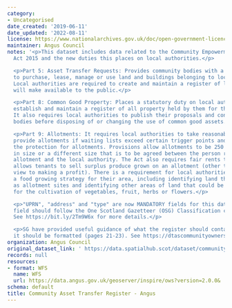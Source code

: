 ```yaml
---
category:
- Uncategorised
date_created: '2019-06-11'
date_updated: '2022-08-11'
license: https://www.nationalarchives.gov.uk/doc/open-government-licence/version/3/
maintainer: Angus Council
notes: '<p>This dataset includes data related to the Community Empowerment (Scotland)
  Act 2015 and the new duties this places on local authorities.</p>

  <p>Part 5: Asset Transfer Requests: Provides community bodies with a right to request
  to purchase, lease, manage or use land and buildings belonging to local authorities.
  Local authorities are required to create and maintain a register of land which they
  will make available to the public.</p>

  <p>Part 8: Common Good Property: Places a statutory duty on local authorities to
  establish and maintain a register of all property held by them for the common good.
  It also requires local authorities to publish their proposals and consult community
  bodies before disposing of or changing the use of common good assets.</p>

  <p>Part 9: Allotments: It requires local authorities to take reasonable steps to
  provide allotments if waiting lists exceed certain trigger points and strengthens
  the protection for allotments. Provisions allow allotments to be 250 square metres
  in size or a different size that is to be agreed between the person requesting an
  allotment and the local authority. The Act also requires fair rents to be set and
  allows tenants to sell surplus produce grown on an allotment (other than with a
  view to making a profit). There is a requirement for local authorities to develop
  a food growing strategy for their area, including identifying land that may be used
  as allotment sites and identifying other areas of land that could be used by a community
  for the cultivation of vegetables, fruit, herbs or flowers.</p>

  <p>"UPRN", "address" and "type" are now MANDATORY fields for this dataset. The "type"
  field should follow the One Scotland Gazetteer (OSG) Classification conventions.
  See https://bit.ly/2Tm9W6x for more details.</p>

  <p>SG have provided useful guidance of what the register should contain and how
  it should be formatted (pages 21-23). See https://dtascommunityownership.org.uk/sites/default/files/Asset%20Transfer%20RA%20Guidance%20Notes.pdf</p>'
organization: Angus Council
original_dataset_link: ' https://data.spatialhub.scot/dataset/community_asset_transfer_register-an'
records: null
resources:
- format: WFS
  name: WFS
  url: https://data.angus.gov.uk/geoserver/inspire/ows?version=2.0.0&
schema: default
title: Community Asset Transfer Register - Angus
---
```

